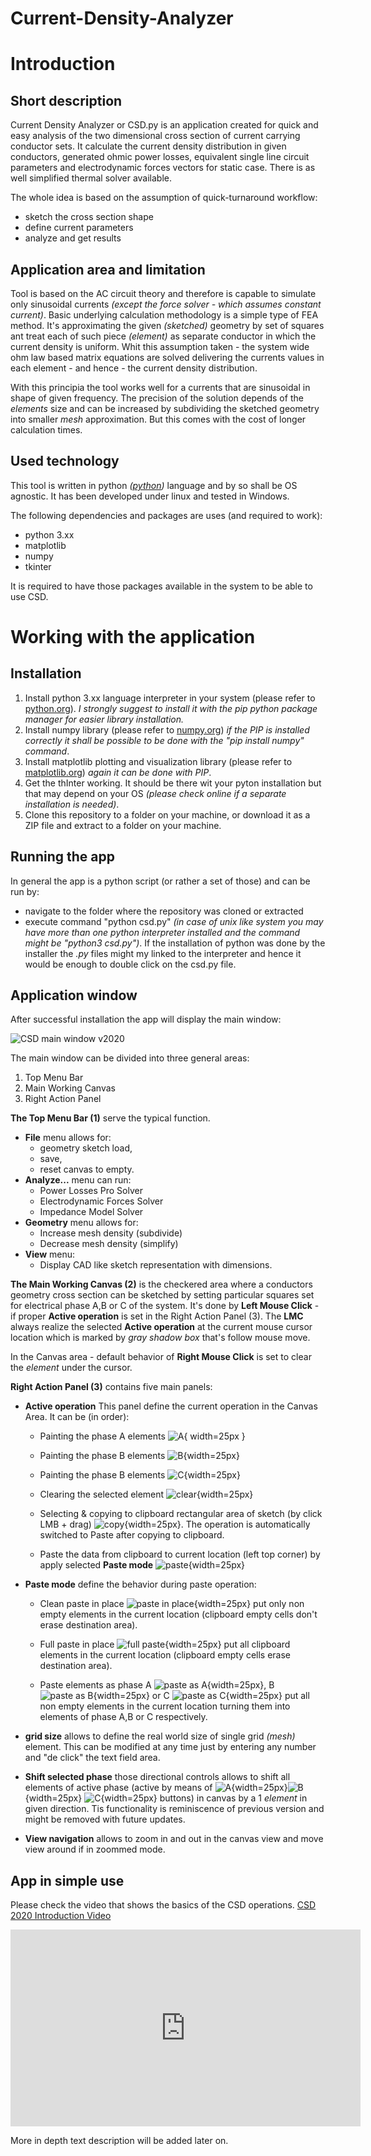 # Current-Density-Analyzer

# Introduction

## Short description

Current Density Analyzer or CSD.py is an application created for quick and easy analysis of the two dimensional cross section of current carrying conductor sets. 
It calculate the current density distribution in given conductors, generated ohmic power losses, equivalent single line circuit parameters and electrodynamic forces vectors for static case. There is as well simplified thermal solver available.

The whole idea is based on the assumption of quick-turnaround workflow:
- sketch the cross section shape
- define current parameters
- analyze and get results

## Application area and limitation

Tool is based on the AC circuit theory and therefore is capable to simulate only sinusoidal currents _(except the force solver - which assumes constant current)_. Basic underlying calculation methodology is a simple type of FEA method. It's approximating the given _(sketched)_ geometry by set of squares ant treat each of such piece _(element)_ as separate conductor in which the current density is uniform. Whit this assumption taken - the system wide ohm law based matrix equations are solved delivering the currents values in each element - and hence - the current density distribution.

With this principia the tool works well for a currents that are sinusoidal in shape of given frequency. The precision of the solution depends of the _elements_ size and can be increased by subdividing the sketched geometry into smaller _mesh_ approximation. But this comes with the cost of longer calculation times. 

## Used technology

This tool is written in python _([python](python.org))_ language and by so shall be OS agnostic. It has been developed under linux and tested in Windows.

The following dependencies and packages are uses (and required to work):
- python 3.xx
- matplotlib 
- numpy
- tkinter

It is required to have those packages available in the system to be able to use CSD.

# Working with the application

## Installation

1. Install python 3.xx language interpreter in your system (please refer to [python.org](python.org)). _I strongly suggest to install it with the pip python package manager for easier library installation._ 
2. Install numpy library (please refer to [numpy.org](https://numpy.org/)) _if the PIP is installed correctly it shall be possible to be done with the "pip install numpy" command_.
3. Install matplotlib plotting and visualization library (please refer to [matplotlib.org](https://matplotlib.org/)) _again it can be done with PIP_.
4. Get the thInter working. It should be there wit your pyton installation but that may depend on your OS _(please check online if a separate installation is needed)_.
5. Clone this repository to a folder on your machine, or download it as a ZIP file and extract to a folder on your machine.

## Running the app

In general the app is a python script (or rather a set of those) and can be run by:
- navigate to the folder where the repository was cloned or extracted
- execute command "python csd.py" _(in case of unix like system you may have more than one python interpreter installed and the command might be "python3 csd.py")_. If the installation of python was done by the installer the _.py_ files might my linked to the interpreter and hence it would be enough to double click on the csd.py file. 

## Application window

After successful installation the app will display the main window:

![CSD main window v2020](readme_img/mainwindow2020.png)

The main window can be divided into three general areas:
1. Top Menu Bar
2. Main Working Canvas
3. Right Action Panel

**The Top Menu Bar (1)** serve the typical function. 
- **File** menu allows for:
  -  geometry sketch load, 
  -  save, 
  -  reset canvas to empty.
- **Analyze...** menu can run:
  - Power Losses Pro Solver
  - Electrodynamic Forces Solver
  - Impedance Model Solver
- **Geometry** menu allows for:
  - Increase mesh density (subdivide)
  - Decrease mesh density (simplify)
- **View** menu:
  - Display CAD like sketch representation with dimensions.

**The Main Working Canvas (2)** is the checkered area where a conductors geometry cross section can be sketched by setting particular squares set for electrical phase A,B or C of the system. It's done by **Left Mouse Click** - if proper **Active operation** is set in the Right Action Panel (3). The **LMC** always realize the selected **Active operation** at the current mouse cursor location which is marked by _gray shadow box_ that's follow mouse move.

In the Canvas area - default behavior of **Right Mouse Click** is set to clear the _element_ under the cursor.

**Right Action Panel (3)** contains five main panels:
- **Active operation** This panel define the current operation in the Canvas Area. It can be (in order):

  - Painting the phase A elements ![A](csdicons/A_white.png){ width=25px } 
  
  - Painting the phase B elements ![B](csdicons/B_white.png){width=25px} 
  
  - Painting the phase B elements ![C](csdicons/C_white.png){width=25px}

  - Clearing the selected element ![clear](csdicons/cut_white.png){width=25px}

  - Selecting & copying to clipboard rectangular area of sketch (by click LMB + drag) ![copy](csdicons/select_white.png){width=25px}. The operation is automatically switched to Paste after copying to clipboard.

  - Paste the data from clipboard to current location (left top corner) by apply selected **Paste mode** ![paste](csdicons/paste_white.png){width=25px}

- **Paste mode** define the behavior during paste operation:

  - Clean paste in place ![paste in place](csdicons/paste_white.png){width=25px} put only non empty elements in the current location (clipboard empty cells don't erase destination area).

  - Full paste in place ![full paste](csdicons/paste_full.png){width=25px} put all clipboard elements in the current location (clipboard empty cells erase destination area).

  - Paste elements as phase A ![paste as A](csdicons/paste_A.png){width=25px}, B ![paste as B](csdicons/paste_B.png){width=25px} or C ![paste as C](csdicons/paste_C.png){width=25px} put all non empty elements in the current location turning them into elements of phase A,B or C respectively.

- **grid size** allows to define the real world size of single grid _(mesh)_ element. This can be modified at any time just by entering any number and "de click" the text field area.

- **Shift selected phase** those directional controls allows to shift all elements of active phase (active by means of ![A](csdicons/A_white.png){width=25px}![B](csdicons/B_white.png){width=25px} ![C](csdicons/C_white.png){width=25px} buttons) in canvas by a 1 _element_ in given direction. Tis functionality is reminiscence of previous version and might be removed with future updates. 

- **View navigation** allows to zoom in and out in the canvas view and move view around if in zoommed mode. 

## App in simple use

Please check the video that shows the basics of the CSD operations. 
[CSD 2020 Introduction Video](https://youtu.be/Y_QvcZTISQs)
<iframe width="560" height="315" src="https://www.youtube-nocookie.com/embed/Y_QvcZTISQs?controls=0" frameborder="0" allow="accelerometer; autoplay; clipboard-write; encrypted-media; gyroscope; picture-in-picture" allowfullscreen></iframe>

More in depth text description will be added later on.



 
